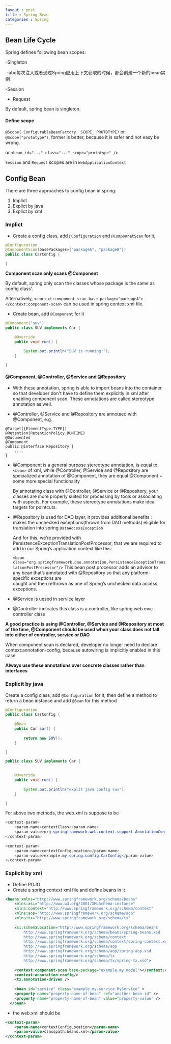 ```yaml
---
layout : post
title : Spring Bean
categories : Spring
---
```


## Bean Life Cycle

  Spring defines following bean scopes:
  
  -Singleton
  
  -abc每次注入或者通过Spring应用上下文获取的时候，都会创建一个新的bean实例
  
  -Session
  
  - Request
  
  By default, spring bean is singleton.
  
#### Define scope
  
  `@Scope( ConfigurableBeanFactory. SCOPE_ PROTOTYPE)` or `@Scope("prototype")`, former is better, because it is safer and
  not easy be wrong.
  
  or `<bean id="..." class="..." scope="prototype" />`
  
  `Session` and `Request` scopes are in `WebApplicationContext`

## Config Bean

There are three approaches to config bean in spring:
1. Implict
2. Explict by java
3. Explict by xml

### Implict

- Create a config class, add `@Configuration` and `@ComponnetScan` for it,

```Java
@Configuration
@ComponentScan(basePackages={"packageA", "packageB"})
public class CarConfig {

}
```

**Component scan only scans @Component**

By default, spring only scan the classes whose package is the same as config class'.

Alternatively, `<context:component-scan base-package="packageA"></context:component-scan>` can be used in spring
context xml file.

- Create bean, add `@Component` for it

```Java
@Component("suv")
public class SUV implements Car {

	@Override
	public void run() {
		
		System.out.println("SUV is running!");
	}

}
```

#### @Component, @Controller, @Service and @Repository

- With these annotation, spring is able to import beans into the container so that developer don't have to define them
  explicitly in xml after enabling component scan. These annotations are called stereotype annotation as well.
  
- @Controller, @Service and @Repository are annotaed with @Component, e.g.

```
@Target({ElementType.TYPE})
@Retention(RetentionPolicy.RUNTIME)
@Documented
@Component
public @interface Repository {
    ....
}
```

- @Component is a general purpose stereotype annotation, is equal to `<bean>` of xml, 
  while @Controller, @Service and @Repository are specialized annotation of @Component, they are equal @Component + some more
  special functionality
  
  By annotating class with @Controller, @Service or @Repository, your classes are more properly suited for processing by tools or 
  associating with aspects. For example, these stereotype annotations make ideal targets for pointcuts.
  
- @Repository is used for DAO layer, it provides additional benefits : makes the unchecked exceptions(thrown from DAO methods) 
  eligible for translation into spring `DataAccessException`
  
  And for this, we’re provided with PersistenceExceptionTranslationPostProcessor, that we are required to add in our Spring’s
  application context like this:

  `<bean class="org.springframework.dao.annotation.PersistenceExceptionTranslationPostProcessor"/>`
   This bean post processor adds an advisor to any bean that’s annotated with @Repository so that any platform-specific exceptions are  
   caught and then rethrown as one of Spring’s unchecked data access exceptions.
  
- @Service is uesed in service layer

- @Controller indicates this class is a controller, like spring web mvc controller class

**A good practice is using @Controller, @Service and @Repository at most of the time, @Component should be used when your class
does not fall into either of controller, service or DAO**

When component scan is declared, developer no longer need to declare context:annotation-config, because autowiring is implicitly
enabled in this case.

**Always use these annotations over concrete classes rather than interfaces**

### Explicit by java

Create a config class, add `@Configuration` for it, 
then define a method to return a bean instance and add `@Bean` for this method

```Java
@Configuration
public class CarConfig {
	
	@Bean
	public Car car() {
		
		return new SUV();
	}

}
```

```Java
public class SUV implements Car {

	
	@Override
	public void run() {
		
		System.out.println("explit java config suv");
	}

}
```

For above two methods, the web.xml is suppose to be

```Java
<context-param>
    <param-name>contextClass</param-name>
    <param-value>org.springframework.web.context.support.AnnotationConfigWebApplicationContext</param-value>
</context-param>
  
<context-param>
    <param-name>contextConfigLocation</param-name>
    <param-value>example.my.spring.config.CarConfig</param-value>
</context-param>
```

### Explicit by xml

- Define POJO
- Create a spring context xml file and define beans in it

```XML
<beans xmlns="http://www.springframework.org/schema/beans"
	xmlns:xsi="http://www.w3.org/2001/XMLSchema-instance" 
	xmlns:context="http://www.springframework.org/schema/context"
	xmlns:aop="http://www.springframework.org/schema/aop"
	xmlns:tx="http://www.springframework.org/schema/tx"
	
	xsi:schemaLocation="http://www.springframework.org/schema/beans 
    	http://www.springframework.org/schema/beans/spring-beans.xsd
    	http://www.springframework.org/schema/context
    	http://www.springframework.org/schema/context/spring-context.xsd
    	http://www.springframework.org/schema/aop  
		http://www.springframework.org/schema/aop/spring-aop.xsd
        http://www.springframework.org/schema/tx  
		http://www.springframework.org/schema/tx/spring-tx.xsd">
		
	<context:component-scan base-package="example.my.model"></context:component-scan>
	<context:annotation-config/>
	<tx:annotation-driven />
	
	<bean id="service" class="example.my.service.MyService" >
    <property name="property-name-of-bean" ref="another-bean-id" />
    <property name="property-name-of-bean" value="property-value" />
  </bean>
```	

- the web.xml should be

```XML
<context-param>
    <param-name>contextConfigLocation</param-name>
    <param-value>classpath:beans.xml</param-value>
</context-param>
```
